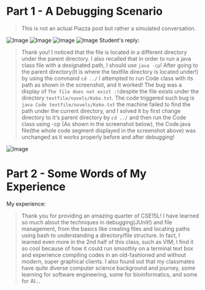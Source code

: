 
# Part 1 - A Debugging Scenario
> This is not an actual Piazza post but rather a simulated conversation.

![Image](https://rxwy.github.io/cse15l-lab-reports/labreport5/img/piazzapost.PNG)
![Image](https://rxwy.github.io/cse15l-lab-reports/labreport5/img/piazzascreen.PNG)
![Image](https://rxwy.github.io/cse15l-lab-reports/labreport5/img/piazzadesc.PNG)
![Image](https://rxwy.github.io/cse15l-lab-reports/labreport5/img/piazzasolu2.PNG)
Student's reply:
> Thank you! I noticed that the file is located in a different directory under the parent directory. I also recalled that in order to run a java class file with a designated path, I should use ```java -cp```! After going to the parent directory(It is where the textfile directory is located under!) by using the command ```cd ../``` I attempted to run Code class with its path as shown in the screenshot, and it worked! The bug was a display of ```The file does not exist :(```despite the file exists under the directory ```textfile/novels/Kobo.txt```. The code triggered such bug is ```java Code textfile/novels/Koko.txt``` the machine failed to find the path under the current directory, and I solved it by first change directory to it's parent directory by ```cd ../``` and then run the Code class using -cp (As shown in the screenshot below), the Code.java file(the whole code segment displayed in the screenshot above) was unchanged as it works properly before and after debugging! 

![Image](https://rxwy.github.io/cse15l-lab-reports/labreport5/img/student.PNG)


# Part 2 - Some Words of My Experience

My experience:
> Thank you for providing an amazing quarter of CSE15L! I have learned so much about the techniques in debugging(JUnit!) and file management, from the basics like creating files and locating paths using bash to understanding a directory/file structure. In fact, I learned even more in the 2nd half of this class, such as VIM; I find it so cool because of how it could run smoothly on a terminal text box and experience compiling codes in an old-fashioned and without modern, super graphical clients. I also found out that my classmates have quite diverse computer science background and journey, some learning for software engineering, some for bioinformatics, and some for AI... 

